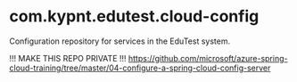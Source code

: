 
# com.kypnt.edutest.cloud-config

Configuration repository for services in the EduTest system.


!!! MAKE THIS REPO PRIVATE !!!
https://github.com/microsoft/azure-spring-cloud-training/tree/master/04-configure-a-spring-cloud-config-server